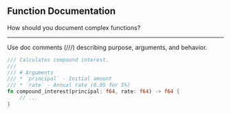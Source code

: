 ## Function Documentation

How should you document complex functions?

---

Use doc comments (///) describing purpose, arguments, and behavior.

```rust
/// Calculates compound interest.
///
/// # Arguments
/// * `principal` - Initial amount
/// * `rate` - Annual rate (0.05 for 5%)
fn compound_interest(principal: f64, rate: f64) -> f64 {
    // ...
}
```

